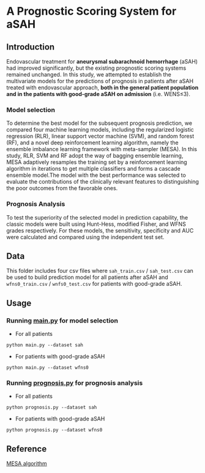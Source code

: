 # A Prognostic Scoring System for aSAH
Introduction
------------
Endovascular treatment for **aneurysmal subarachnoid hemorrhage** (aSAH) had improved significantly, but the existing prognostic scoring systems remained unchanged. In this study, 
we attempted to establish the multivariate models for the predictions of prognosis in patients after aSAH treated with endovascular approach,  **both in the general patient population 
and in the patients with good-grade aSAH on admission** (i.e. WENS≤3).

### Model selection
To determine the best model for the subsequent prognosis prediction, we compared four machine learning models, including the regularized logistic regression (RLR), linear support
vector machine (SVM), and random forest (RF), and a novel deep reinforcement learning algorithm, namely the ensemble imbalance learning framework with meta-sampler (MESA).
In this study, RLR, SVM and RF adopt the way of bagging ensemble learning, MESA adaptively resamples the training set by a reinforcement learning algorithm in iterations to 
get multiple classifiers and forms a cascade ensemble model.The model with the best performance was selected to evaluate the contributions of the clinically relevant features
to distinguishing the poor outcomes from the favorable ones.

### Prognosis Analysis
To test the superiority of the selected model in prediction capability, the classic models were built using Hunt-Hess, modified Fisher, and WFNS grades respectively. For these models, 
the sensitivity, specificity and AUC were calculated and compared using the independent test set. 

Data
--------------
This folder includes four csv files where `sah_train.csv` / `sah_test.csv` can be used to build prediction model for all patients after aSAH and `wfns0_train.csv` / `wnfs0_test.csv`
for patients with good-grade aSAH.

Usage
-------
### Running [main.py](https://github.com/hanluyt/SAH_scoring/blob/master/main.py) for model selection
* For all patients
```
python main.py --dataset sah
```
* For patients with good-grade aSAH
```
python main.py --dataset wfns0
```
### Running [prognosis.py](https://github.com/hanluyt/SAH_scoring/blob/master/prognosis.py) for prognosis analysis
* For all patients
```
python prognosis.py --dataset sah
```
* For patients with good-grade aSAH
```
python prognosis.py --dataset wfns0
```
Reference
--------
[MESA algorithm](https://github.com/ZhiningLiu1998/mesa)
      
